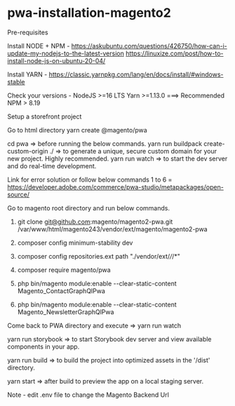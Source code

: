 # pwa-installation-magento2

Pre-requisites

Install NODE + NPM - 
https://askubuntu.com/questions/426750/how-can-i-update-my-nodejs-to-the-latest-version
https://linuxize.com/post/how-to-install-node-js-on-ubuntu-20-04/

Install YARN - https://classic.yarnpkg.com/lang/en/docs/install/#windows-stable

Check your versions -
NodeJS >=16 LTS
Yarn >=1.13.0 ===> Recommended
NPM > 8.19

Setup a storefront project

Go to html directory
yarn create @magento/pwa

cd pwa => before running the below commands.
yarn run buildpack create-custom-origin ./  => to generate a unique, secure custom domain for your new project. Highly recommended.
yarn run watch => to start the dev server and do real-time development.

Link for error solution or follow below commands 1 to 6 = https://developer.adobe.com/commerce/pwa-studio/metapackages/open-source/

Go to magento root directory and run below commands.

1. git clone git@github.com:magento/magento2-pwa.git /var/www/html/magento243/vendor/ext/magento/magento2-pwa

2. composer config minimum-stability dev

3. composer config repositories.ext path "./vendor/ext/*/*/*"

4. composer require magento/pwa

5. php bin/magento module:enable --clear-static-content Magento_ContactGraphQlPwa

6. php bin/magento module:enable --clear-static-content Magento_NewsletterGraphQlPwa

Come back to PWA directory and execute => yarn run watch

yarn run storybook => to start Storybook dev server and view available components in your app.

yarn run build => to build the project into optimized assets in the '/dist' directory.

yarn start => after build to preview the app on a local staging server.


Note - edit .env file to change the Magento Backend Url
